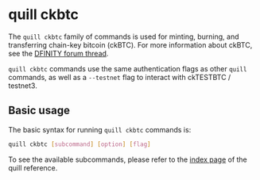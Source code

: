 # quill ckbtc

The `quill ckbtc` family of commands is used for minting, burning, and transferring chain-key bitcoin (ckBTC). For more information about ckBTC, see the [DFINITY forum thread](https://forum.dfinity.org/t/17606).

`quill ckbtc` commands use the same authentication flags as other `quill` commands, as well as a `--testnet` flag to interact with ckTESTBTC / testnet3.

## Basic usage

The basic syntax for running `quill ckbtc` commands is:

``` bash
quill ckbtc [subcommand] [option] [flag]
```

To see the available subcommands, please refer to the [index page](../index.md) of the quill reference.
